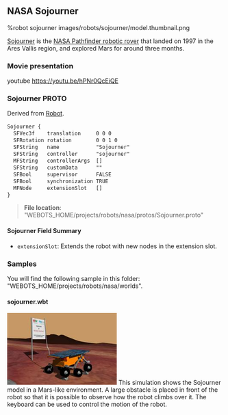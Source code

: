 ## NASA Sojourner

%robot sojourner images/robots/sojourner/model.thumbnail.png

[Sojourner](https://en.wikipedia.org/wiki/Sojourner_(rover)) is the [NASA Pathfinder robotic rover](https://www.nasa.gov/mission_pages/mars-pathfinder) that landed on 1997 in the Ares Vallis region, and explored Mars for around three months.

### Movie presentation

youtube https://youtu.be/hPNr0QcEiQE

### Sojourner PROTO

Derived from [Robot](../reference/robot.md).

```
Sojourner {
  SFVec3f    translation     0 0 0
  SFRotation rotation        0 0 1 0
  SFString   name            "Sojourner"
  SFString   controller      "sojourner"
  MFString   controllerArgs  []
  SFString   customData      ""
  SFBool     supervisor      FALSE
  SFBool     synchronization TRUE
  MFNode     extensionSlot   []
}
```

> **File location**: "WEBOTS\_HOME/projects/robots/nasa/protos/Sojourner.proto"

#### Sojourner Field Summary

- `extensionSlot`: Extends the robot with new nodes in the extension slot.

### Samples

You will find the following sample in this folder: "WEBOTS\_HOME/projects/robots/nasa/worlds".

#### sojourner.wbt

![sojourner.wbt.png](images/robots/sojourner/sojourner.wbt.thumbnail.jpg) This simulation shows the Sojourner model in a Mars-like environment.
A large obstacle is placed in front of the robot so that it is possible to observe how the robot climbs over it.
The keyboard can be used to control the motion of the robot.
